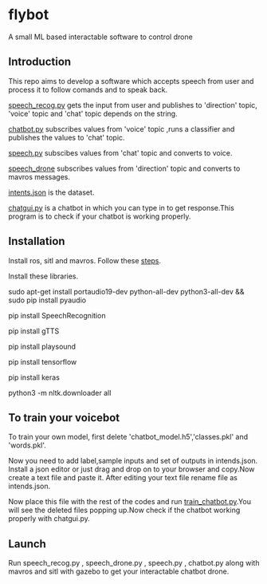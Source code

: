 # flybot

A small ML based interactable software to control drone

## Introduction

This repo aims to develop a software which accepts speech from user and process it to follow comands and to speak back.

[speech_recog.py](https://github.com/Aeroclub-IITM/Voicebot/blob/master/speech_recog.py)  gets the input from user and publishes to 'direction' topic, 'voice' topic and 'chat' topic depends on the string.

[chatbot.py](https://github.com/Aeroclub-IITM/Voicebot/blob/master/chatbot.py)  subscribes values from 'voice' topic ,runs a classifier and publishes the values to 'chat' topic.

[speech.py](https://github.com/Aeroclub-IITM/Voicebot/blob/master/speech.py)  subscibes values from 'chat' topic and converts to voice.

[speech_drone](https://github.com/Aeroclub-IITM/Voicebot/blob/master/speech_drone.py)  subscribes values from 'direction' topic and converts to mavros messages.

[intents.json](https://github.com/Aeroclub-IITM/Voicebot/blob/master/intents.json)  is the dataset.

[chatgui.py](https://github.com/Aeroclub-IITM/Voicebot/blob/master/chatgui.py)  is a chatbot in which you can type in to get response.This program is to check if your chatbot is working properly.

## Installation

Install ros, sitl and mavros. Follow these [steps](https://github.com/Aeroclub-IITM/Installation-SITL-Gazebo-ROS).

Install these libraries.

sudo apt-get install portaudio19-dev python-all-dev python3-all-dev && sudo pip install pyaudio

pip install SpeechRecognition

pip install gTTS

pip install playsound

pip install tensorflow

pip install keras

python3 -m nltk.downloader all


## To train your voicebot

To train your own model, first delete 'chatbot_model.h5','classes.pkl' and 'words.pkl'.

Now you need to add label,sample inputs and set of outputs in intends.json. Install a json editor or just drag and drop on to your browser and copy.Now create a text file and paste it. After editing your text file rename file as intends.json.

Now place this file with the rest of the codes and run [train_chatbot.py](https://github.com/Aeroclub-IITM/Voicebot/blob/master/train_chatbot.py).You will see the deleted files popping up.Now check if the chatbot working properly with chatgui.py.

## Launch 

Run  speech_recog.py , speech_drone.py , speech.py , chatbot.py along with mavros and sitl with gazebo to get your interactable chatbot drone.

